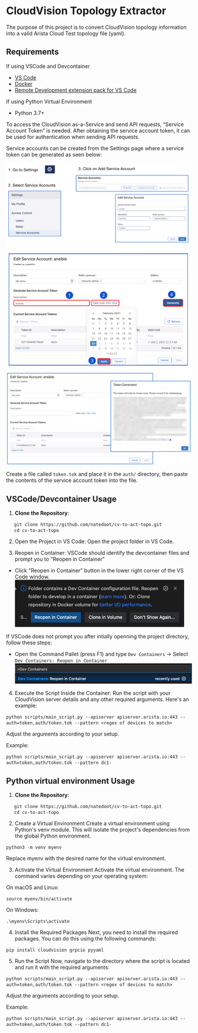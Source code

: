 # CloudVision Topology Extractor

The purpose of this project is to convert CloudVision topology information into a valid Arista Cloud Test topology file (yaml).

## Requirements
If using VSCode and Devcontainer
- [VS Code](https://code.visualstudio.com/)
- [Docker](https://www.docker.com/)
- [Remote Development extension pack for VS Code](https://marketplace.visualstudio.com/items?itemName=ms-vscode-remote.vscode-remote-extensionpack)

If using Python Virtual Environment
- Python 3.7+

To access the CloudVision as-a-Service and send API requests, “Service Account Token” is needed. After obtaining the service account token, it can be used for authentication when sending API requests.

Service accounts can be created from the Settings page where a service token can be generated as seen below:

![serviceaccount1](./media/serviceaccount1.png)
![serviceaccount2](./media/serviceaccount2.png)
![serviceaccount3](./media/serviceaccount3.png)

Create a file called `token.tok` and place it in the `auth/` directory, then paste the contents of the service account token into the file.
## VSCode/Devcontainer Usage

1. **Clone the Repository**:
```
   git clone https://github.com/natedoot/cv-to-act-topo.git
   cd cv-to-act-topo
```
2. Open the Project in VS Code:
Open the project folder in VS Code.

3. Reopen in Container:
VSCode should identify the devcontainer files and prompt you to "Reopen in Container"
- Click "Reopen in Container" button in the lower right corner of the VS Code window.
![reopen-in-devcontainer-prompt](./media/reopen-in-devcontainer-prompt.png)

If VSCode does not prompt you after intially openning the project directory, follow these steps:
- Open the Command Pallet (press F1) and type `Dev Containers` -> Select `Dev Containers: Reopen in Container`
![reopen-in-devcontainer](./media/reopen-in-devcontainer.png)

4. Execute the Script Inside the Container:
Run the script with your CloudVision server details and any other required arguments. Here's an example:
```
python scripts/main_script.py --apiserver apiserver.arista.io:443 --auth=token,auth/token.tok --pattern <regex of devices to match>
```
Adjust the arguments according to your setup.

Example:
```
python scripts/main_script.py --apiserver apiserver.arista.io:443 --auth=token,auth/token.tok --pattern dc1-
```
## Python virtual environment Usage

1. **Clone the Repository**:
```
   git clone https://github.com/natedoot/cv-to-act-topo.git
   cd cv-to-act-topo
```
2. Create a Virtual Environment
Create a virtual environment using Python's venv module. This will isolate the project's dependencies from the global Python environment.
```
python3 -m venv myenv
```
Replace myenv with the desired name for the virtual environment.

3. Activate the Virtual Environment
Activate the virtual environment. The command varies depending on your operating system:

On macOS and Linux:
```
source myenv/bin/activate
```
On Windows:
```
.\myenv\Scripts\activate
```
4. Install the Required Packages
Next, you need to install the required packages. You can do this using the following commands:
```
pip install cloudvision grpcio pyyaml
```
5. Run the Script
Now, navigate to the directory where the script is located and run it with the required arguments:
```
python scripts/main_script.py --apiserver apiserver.arista.io:443 --auth=token,auth/token.tok --pattern <regex of devices to match>
```
Adjust the arguments according to your setup.

Example:
```
python scripts/main_script.py --apiserver apiserver.arista.io:443 --auth=token,auth/token.tok --pattern dc1-
```
